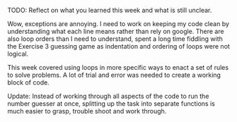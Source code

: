TODO: Reflect on what you learned this week and what is still unclear.

Wow, exceptions are annoying. I need to work on keeping my code clean by understanding what each line means rather than rely on google. There are also loop orders than I need to understand, spent a long time fiddling with the Exercise 3 guessing game as indentation and ordering of loops were not logical. 

This week covered using loops in more specific ways to enact a set of rules to solve problems. A lot of trial and error was needed to create a working block of code. 

Update: 
Instead of working through all aspects of the code to run the number guesser at once, splitting up the task into separate functions is much easier to grasp, trouble shoot and work through.

